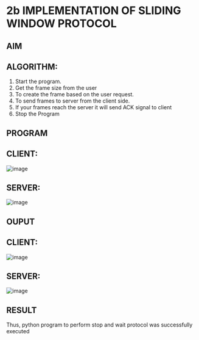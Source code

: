 # 2b IMPLEMENTATION OF SLIDING WINDOW PROTOCOL
## AIM
## ALGORITHM:
1. Start the program.
2. Get the frame size from the user
3. To create the frame based on the user request.
4. To send frames to server from the client side.
5. If your frames reach the server it will send ACK signal to client
6. Stop the Program
## PROGRAM
## CLIENT:
![image](https://github.com/Suresh-2006/2b_SLIDING_WINDOW_PROTOCOL/assets/149347611/c8992b68-3503-451f-8216-4eb0309daa56)

## SERVER:
![image](https://github.com/Suresh-2006/2b_SLIDING_WINDOW_PROTOCOL/assets/149347611/c16b2527-8d71-4969-998b-44af983c48d9)

## OUPUT
## CLIENT:
![image](https://github.com/Suresh-2006/2b_SLIDING_WINDOW_PROTOCOL/assets/149347611/b7bbbcea-d938-4b92-ac88-13b1d356211e)

## SERVER:
![image](https://github.com/Suresh-2006/2b_SLIDING_WINDOW_PROTOCOL/assets/149347611/6868603d-ccf6-4b32-8d8b-073c6ed0bd52)

## RESULT
Thus, python program to perform stop and wait protocol was successfully executed
